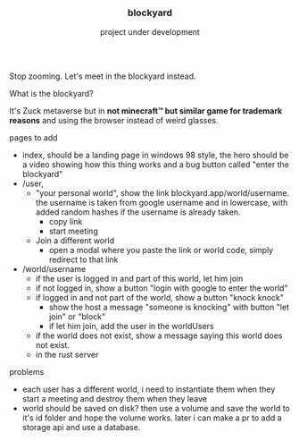 <div align='center'>
    <br/>
    <br/>
    <h3>blockyard</h3>
    <p>project under development</p>
    <br/>
    <br/>
</div>

Stop zooming. Let's meet in the blockyard instead.

What is the blockyard?

It's Zuck metaverse but in **not minecraft™️ but similar game for trademark reasons** and using the browser instead of weird glasses.

pages to add

-   index, should be a landing page in windows 98 style, the hero should be a video showing how this thing works and a bug button called "enter the blockyard"
-   /user,
    -   "your personal world", show the link blockyard.app/world/username. the username is taken from google username and in lowercase, with added random hashes if the username is already taken.
        - copy link
        - start meeting
    -   Join a different world
        - open a modal where you paste the link or world code, simply redirect to that link
-  /world/username
    - if the user is logged in and part of this world, let him join
    - if not logged in, show a button "login with google to enter the world"
    - if logged in and not part of the world, show a button "knock knock"
        - show the host a message "someone is knocking" with button "let join" or "block"
        - if let him join, add the user in the worldUsers
    - if the world does not exist, show a message saying this world does not exist.
    - in the rust server     


problems
- each user has a different world, i need to instantiate them when they start a meeting and destroy them when they leave
- world should be saved on disk? then use a volume and save the world to it's id folder and hope the volume works. later i can make a pr to add a storage api and use a database.



